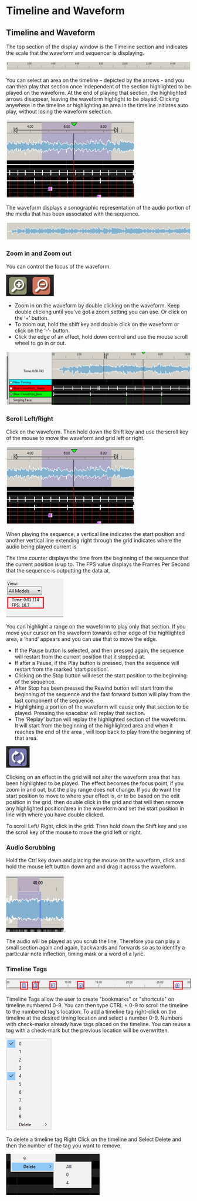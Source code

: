 # Timeline and Waveform

## Timeline and Waveform

The top section of the display window is the Timeline section and indicates the scale that the waveform and sequencer is displaying.

![](<../../.gitbook/assets/pasted image 0.png>)

You can select an area on the timeline – depicted by the arrows - and you can then play that section once independent of the section highlighted to be played on the waveform. At the end of playing that section, the highlighted arrows disappear, leaving the waveform highlight to be played. Clicking anywhere in the timeline or highlighting an area in the timeline initiates auto play, without losing the waveform selection.

![](<../../.gitbook/assets/pasted image 0 (1).png>)

The waveform displays a sonographic representation of the audio portion of the media that has been associated with the sequence.

![](<../../.gitbook/assets/pasted image 0 (2).png>)

### Zoom in and Zoom out

You can control the focus of the waveform.

![](<../../.gitbook/assets/image (318) (1).png>)

* Zoom in on the waveform by double clicking on the waveform. Keep double clicking until you've got a zoom setting you can use. Or click on the ‘+’ button.
* To zoom out, hold the shift key and double click on the waveform or click on the ‘-‘- button.
* Click the edge of an effect, hold down control and use the mouse scroll wheel to go in or out.

![](<../../.gitbook/assets/pasted image 0 (3).png>)

### Scroll Left/Right

Click on the waveform. Then hold down the Shift key and use the scroll key of the mouse to move the waveform and grid left or right.

![](<../../.gitbook/assets/pasted image 0 (4).png>)

When playing the sequence, a vertical line indicates the start position and another vertical line extending right through the grid indicates where the audio being played current is

The time counter displays the time from the beginning of the sequence that the current position is up to. The FPS value displays the Frames Per Second that the sequence is outputting the data at.

![](../../.gitbook/assets/base646b9db2e9b314c36b.png)

You can highlight a range on the waveform to play only that section. If you move your cursor on the waveform towards either edge of the highlighted area, a ‘hand’ appears and you can use that to move the edge.

* If the Pause button  is selected, and then pressed again, the sequence will restart from the current position that it stopped at.
* If after a Pause, if the Play button is pressed, then the sequence will restart from the marked ‘start position’.
* Clicking on the Stop button will reset the start position to the beginning of the sequence.
* After Stop has been pressed the Rewind button will start from the beginning of the sequence and the fast forward button will play from the last component of the sequence.
* Highlighting a portion of the waveform will cause only that section to be played. Pressing the spacebar will replay that section.
* The ‘Replay’ button  will replay the highlighted section of the waveform. It will start from the beginning of the highlighted area and when it reaches the end of the area , will loop back to play from the beginning of that area. &#x20;

![](<../../.gitbook/assets/image (741).png>)

Clicking on an effect in the grid will not alter the waveform area that has been highlighted to be played. The effect becomes the focus point, if you zoom in and out, but the play range does not change. If you do want the start position to move to where your effect is, or to be based on the edit position in the grid, then double click in the grid and that will then remove any highlighted position/area in the waveform and set the start position in line with where you have double clicked.

To scroll Left/ Right, click in the grid. Then hold down the Shift key and use the scroll key of the mouse to move the grid left or right.

### Audio Scrubbing

Hold the Ctrl key down and placing the mouse on the waveform, click and hold the mouse left button down and and drag it across the waveform.

![](../../.gitbook/assets/base64b90d979d5aa69211.png)

The audio will be played as you scrub the line. Therefore you can play a small section again and again, backwards and forwards so as to identify a particular note inflection, timing mark or a word of a lyric.

### Timeline Tags

![Red Boxes Highlight Timeline Tags](<../../.gitbook/assets/image (707).png>)

Timeline Tags allow the user to create "bookmarks" or "shortcuts" on timeline numbered 0-9. You can then type CTRL + 0-9 to scroll the timeline to the numbered tag's location. To add a timeline tag right-click on the timeline at the desired timing location and select a number 0-9. Numbers with check-marks already have tags placed on the timeline. You can reuse a tag with a check-mark but the previous location will be overwritten.

![](<../../.gitbook/assets/image (398) (1).png>)

To delete a timeline tag Right Click on the timeline and Select Delete and then the number of the tag you want to remove.

![](<../../.gitbook/assets/image (696).png>)
